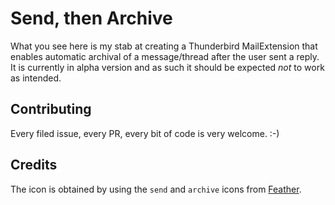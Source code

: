 # Send, then Archive

What you see here is my stab at creating a Thunderbird MailExtension that enables automatic archival of a message/thread after the user sent a reply.
It is currently in alpha version and as such it should be expected *not* to work as intended.

## Contributing

Every filed issue, every PR, every bit of code is very welcome. :-)

## Credits

The icon is obtained by using the `send` and `archive` icons from [Feather](https://feathericons.com/).